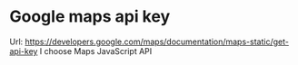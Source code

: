 # Google maps api key
Url: https://developers.google.com/maps/documentation/maps-static/get-api-key
I choose Maps JavaScript API 
